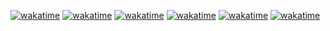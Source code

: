 [![wakatime](https://wakatime.com/badge/user/82b4e55b-b819-435e-9beb-0ebadd36dc23.svg)](https://wakatime.com/@82b4e55b-b819-435e-9beb-0ebadd36dc23)
[![wakatime](https://wakatime.com/badge/user/82b4e55b-b819-435e-9beb-0ebadd36dc23.svg?style=plastic)](https://wakatime.com/@82b4e55b-b819-435e-9beb-0ebadd36dc23)
[![wakatime](https://wakatime.com/badge/user/82b4e55b-b819-435e-9beb-0ebadd36dc23.svg?style=flat)](https://wakatime.com/@82b4e55b-b819-435e-9beb-0ebadd36dc23)
[![wakatime](https://wakatime.com/badge/user/82b4e55b-b819-435e-9beb-0ebadd36dc23.svg?style=flat-square)](https://wakatime.com/@82b4e55b-b819-435e-9beb-0ebadd36dc23)
[![wakatime](https://wakatime.com/badge/user/82b4e55b-b819-435e-9beb-0ebadd36dc23.svg?style=for-the-badge)](https://wakatime.com/@82b4e55b-b819-435e-9beb-0ebadd36dc23)
[![wakatime](https://wakatime.com/badge/user/82b4e55b-b819-435e-9beb-0ebadd36dc23.svg?style=social)](https://wakatime.com/@82b4e55b-b819-435e-9beb-0ebadd36dc23)




